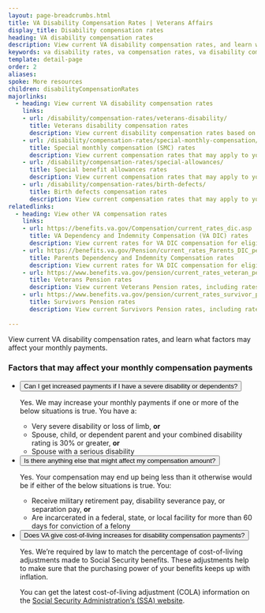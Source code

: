 ```yaml
---
layout: page-breadcrumbs.html
title: VA Disability Compensation Rates | Veterans Affairs
display_title: Disability compensation rates
heading: VA disability compensation rates
description: View current VA disability compensation rates, and learn what factors may affect your monthly payments. 
keywords: va disability rates, va compensation rates, va disability compensation rates
template: detail-page
order: 2
aliases:
spoke: More resources
children: disabilityCompensationRates
majorlinks:
  - heading: View current VA disability compensation rates
    links:
    - url: /disability/compensation-rates/veterans-disability/
      title: Veterans disability compensation rates
      description: View current disability compensation rates based on disability rating and number of dependents.
    - url: /disability/compensation-rates/special-monthly-compensation/
      title: Special monthly compensation (SMC) rates
      description: View current compensation rates that may apply to you if you qualify for special monthly compensation based on the severity of your disability.
    - url: /disability/compensation-rates/special-allowances/
      title: Special benefit allowances rates
      description: View current compensation rates that may apply to you if you qualify for an automobile or clothing allowance or a Medal of Honor pension.
    - url: /disability/compensation-rates/birth-defects/
      title: Birth defects compensation rates
      description: View current compensation rates that may apply to your family if your child has spina bifida or certain other birth defects linked to your or another parent’s service in South Vietnam or the Republic of Korea.
relatedlinks:
  - heading: View other VA compensation rates
    links: 
    - url: https://benefits.va.gov/Compensation/current_rates_dic.asp
      title: VA Dependency and Indemnity Compensation (VA DIC) rates 
      description: View current rates for VA DIC compensation for eligible surviving spouses and children. 
    - url: https://benefits.va.gov/Pension/current_rates_Parents_DIC_pen.asp
      title: Parents Dependency and Indemnity Compensation rates
      description: View current rates for VA DIC compensation for eligible surviving parents. 
    - url: https://www.benefits.va.gov/pension/current_rates_veteran_pen.asp
      title: Veterans Pension rates
      description: View current Veterans Pension rates, including rates for aid and attendance or housebound allowance.
    - url: https://www.benefits.va.gov/pension/current_rates_survivor_pen.asp
      title: Survivors Pension rates
      description: View current Survivors Pension rates, including rates for aid and attendance or housebound allowance.    
      
---
```

<div class="va-introtext">

View current VA disability compensation rates, and learn what factors may affect your monthly payments.

</div>

### Factors that may affect your monthly compensation payments

<ul class="usa-accordion" aria-multiselectable="true">
<li>
<button class="usa-button-unstyled usa-accordion-button" aria-controls="increased">Can I get increased payments if I have a severe disability or dependents?</button>
<div id="increased" class="usa-accordion-content">

Yes. We may increase your monthly payments if one or more of the below situations is true. You have a: 
<ul>
  <li>Very severe disability or loss of limb, <b>or</b></li>
  <li>Spouse, child, or dependent parent and your combined disability rating is 30% or greater, <b>or</b></li>
  <li>Spouse with a serious disability</li>
</ul>

</div>
</li>
<li>
<button class="usa-button-unstyled usa-accordion-button" aria-controls="affect">Is there anything else that might affect my compensation amount?</button>
<div id="affect" class="usa-accordion-content">

Yes. Your compensation may end up being less than it otherwise would be if either of the below situations is true. You:
<ul>
  <li>Receive military retirement pay, disability severance pay, or separation pay, <b>or</b></li>
  <li>Are incarcerated in a federal, state, or local facility for more than 60 days for conviction of a felony</li>

</div>
</li>
<li>
<button class="usa-button-unstyled usa-accordion-button" aria-controls="cost">Does VA give cost-of-living increases for disability compensation payments?</button>
<div id="cost" class="usa-accordion-content">

Yes. We’re required by law to match the percentage of cost-of-living adjustments made to Social Security benefits. These adjustments help to make sure that the purchasing power of your benefits keeps up with inflation. 

You can get the latest cost-of-living adjustment (COLA) information on the <a href="http://www.socialsecurity.gov/cola/">Social Security Administration’s (SSA) website</a>.
</div>
</li>
</ul>
